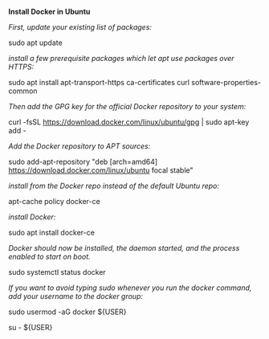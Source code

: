 **Install Docker in Ubuntu**

*First, update your existing list of packages:*

sudo apt update

*install a few prerequisite packages which let apt use packages over HTTPS:*

sudo apt install apt-transport-https ca-certificates curl software-properties-common

*Then add the GPG key for the official Docker repository to your system:*

curl -fsSL https://download.docker.com/linux/ubuntu/gpg | sudo apt-key add -

*Add the Docker repository to APT sources:*

sudo add-apt-repository "deb [arch=amd64] https://download.docker.com/linux/ubuntu focal stable"

*install from the Docker repo instead of the default Ubuntu repo:*

apt-cache policy docker-ce

*install Docker:*

sudo apt install docker-ce

*Docker should now be installed, the daemon started, and the process enabled to start on boot.*

sudo systemctl status docker

*If you want to avoid typing sudo whenever you run the docker command, add your username to the docker group:*

sudo usermod -aG docker ${USER}

su - ${USER}
